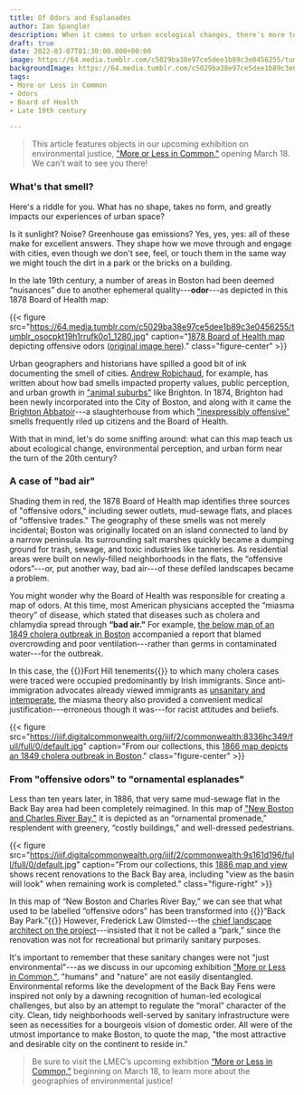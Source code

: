 ```yaml
---
title: Of Odors and Esplanades
author: Ian Spangler
description: When it comes to urban ecological changes, there's more to stench than meets the nose
draft: true
date: 2022-03-07T01:30:00.000+00:00
image: https://64.media.tumblr.com/c5029ba38e97ce5dee1b89c3e0456255/tumblr_osocpkt19h1rrufk0o1_1280.jpg
backgroundImage: https://64.media.tumblr.com/c5029ba38e97ce5dee1b89c3e0456255/tumblr_osocpkt19h1rrufk0o1_1280.jpg
tags:
- More or Less in Common
- Odors
- Board of Health
- Late 19th century

---
```


> This article features objects in our upcoming exhibition on environmental justice, ["More or Less in Common,"](https://www.leventhalmap.org/digital-exhibitions/more-or-less-in-common/) opening March 18. We can't wait to see you there!

### What's that smell?

Here's a riddle for you. What has no shape, takes no form, and greatly impacts our experiences of urban space?

Is it sunlight? Noise? Greenhouse gas emissions? Yes, yes, yes: all of these make for excellent answers. They shape how we move through and engage with cities, even though we don't see, feel, or touch them in the same way we might touch the dirt in a park or the bricks on a building.

In the late 19th century, a number of areas in Boston had been deemed “nuisances” due to another ephemeral quality---**odor**---as depicted in this 1878 Board of Health map:

{{< figure src="https://64.media.tumblr.com/c5029ba38e97ce5dee1b89c3e0456255/tumblr_osocpkt19h1rrufk0o1_1280.jpg" caption="[1878 Board of Health map](https://bpl.bibliocommons.com/v2/record/S75C6601328) depicting offensive odors ([original image here](https://collections.leventhalmap.org/search/commonwealth:3f4638304))." class="figure-center" >}}

Urban geographers and historians have spilled a good bit of ink documenting the smell of cities. [Andrew Robichaud](https://www.bu.edu/history/profile/andrew-robichaud/), for example, has written about how bad smells impacted property values, public perception, and urban growth in ["animal suburbs"](https://journals.sagepub.com/doi/pdf/10.1177/00961442211018188) like Brighton. In 1874, Brighton had been newly incorporated into the City of Boston, and along with it came the [Brighton Abbatoir](https://atlascope.leventhalmap.org/#view:share$base:000$overlay:39999059010668$zoom:17.09$center:-7920379.4721955415,5215039.743373809$mode:glass$pos:607)---a slaughterhouse from which ["inexpressibly offensive"](https://www.bpl.org/blogs/post/inexpressibly-offensive-the-brighton-abattoir-part-iii/) smells frequently riled up citizens and the Board of Health.

With that in mind, let's do some sniffing around: what can this map teach us about ecological change, environmental perception, and urban form near the turn of the 20th century? 

### A case of "bad air"

Shading them in red, the 1878 Board of Health map identifies three sources of "offensive odors," including sewer outlets, mud-sewage flats, and places of "offensive trades." The geography of these smells was not merely incidental; Boston was originally located on an island connected to land by a narrow peninsula. Its surrounding salt marshes quickly became a dumping ground for trash, sewage, and toxic industries like tanneries. As residential areas were built on newly-filled neighborhoods in the flats, the “offensive odors”---or, put another way, bad air---of these defiled landscapes became a problem.

You might wonder why the Board of Health was responsible for creating a map of odors. At this time, most American physicians accepted the “miasma theory” of disease, which stated that diseases such as cholera and chlamydia spread through **“bad air.”** For example, [the below map of an 1849 cholera outbreak in Boston](https://collections.leventhalmap.org/search/commonwealth:8336hc331) accompanied a report that blamed overcrowding and poor ventilation---rather than germs in contaminated water---for the outbreak.

In this case, the {{<popup src="https://iiif.digitalcommonwealth.org/iiif/2/commonwealth:8336hc349/2555,3407,1269,1286/full/0/default.jpg" class="popupTooltip" target="blank">}}Fort Hill tenements{{</popup>}} to which many cholera cases were traced were occupied predominantly by Irish immigrants. Since anti-immigration advocates already viewed immigrants as [unsanitary and intemperate](http://projects.leadr.msu.edu/civilwarera/items/show/63), the miasma theory also provided a convenient medical justification---erroneous though it was---for racist attitudes and beliefs.

{{< figure src="https://iiif.digitalcommonwealth.org/iiif/2/commonwealth:8336hc349/full/full/0/default.jpg" caption="From our collections, this [1866 map depicts an 1849 cholera outbreak in Boston](https://collections.leventhalmap.org/search/commonwealth:8336hc331)." class="figure-center" >}}

### From "offensive odors" to "ornamental esplanades"

Less than ten years later, in 1886, that very same mud-sewage flat in the Back Bay area had been completely reimagined. In this map of ["New Boston and Charles River Bay,"](https://collections.leventhalmap.org/search/commonwealth:9s161d18x) it is depicted as an “ornamental promenade,” resplendent with greenery, “costly buildings,” and well-dressed pedestrians.

{{< figure src="https://iiif.digitalcommonwealth.org/iiif/2/commonwealth:9s161d196/full/full/0/default.jpg" caption="From our collections, this [1886 map and view](https://collections.leventhalmap.org/search/commonwealth:9s161d18x) shows recent renovations to the Back Bay area, including \"view as the basin will look\" when remaining work is completed." class="figure-right" >}}

In this map of “New Boston and Charles River Bay,” we can see that what used to be labelled “offensive odors” has been transformed into {{<popup src="https://iiif.digitalcommonwealth.org/iiif/2/commonwealth:9s161d196/1514,1156,1396,1044/full/0/default.jpg" class="popupTooltip" target="blank">}}“Back Bay Park.”{{</popup>}} However, Frederick Law Olmsted---the [chief landscape architect on the project](https://www.tclf.org/landscapes/back-bay-fens)---insisted that it not be called a “park,” since the renovation was not for recreational but primarily sanitary purposes.

It's important to remember that these sanitary changes were not "just environmental"---as we discuss in our upcoming exhibition ["More or Less in Common,"](https://www.leventhalmap.org/digital-exhibitions/more-or-less-in-common/), "humans" and "nature" are not easily disentangled. Environmental reforms like the development of the Back Bay Fens were inspired not only by a dawning recognition of human-led ecological challenges, but also by an attempt to regulate the “moral” character of the city. Clean, tidy neighborhoods well-served by sanitary infrastructure were seen as necessities for a bourgeois vision of domestic order. All were of the utmost importance to make Boston, to quote the map, "the most attractive and desirable city on the continent to reside in."

>Be sure to visit the LMEC’s upcoming exhibition [“More or Less in Common,”](https://www.leventhalmap.org/digital-exhibitions/more-or-less-in-common/) beginning on March 18, to learn more about the geographies of environmental justice!
